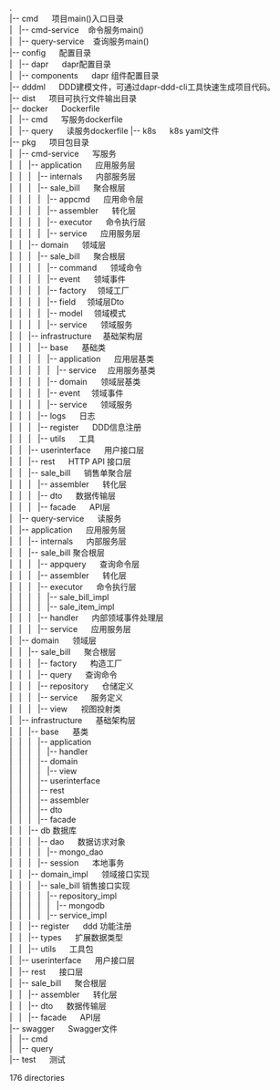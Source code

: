 .  
|-- cmd      项目main()入口目录  
|   |-- cmd-service    命令服务main()  
|   |-- query-service    查询服务main()  
|-- config      配置目录  
|   |-- dapr      dapr配置目录  
|       |-- components       dapr 组件配置目录     
|-- dddml      DDD建模文件，可通过dapr-ddd-cli工具快速生成项目代码。  
|-- dist       项目可执行文件输出目录   
|-- docker      Dockerfile  
|   |-- cmd       写服务dockerfile   
|   |-- query      读服务dockerfile
|-- k8s       k8s yaml文件   
|-- pkg       项目包目录   
|   |-- cmd-service        写服务  
|   |   |-- application       应用服务层  
|   |   |   |-- internals        内部服务层  
|   |   |       |-- sale_bill      聚合根层    
|   |   |       |   |-- appcmd      应用命令层  
|   |   |       |   |-- assembler       转化层  
|   |   |       |   |-- executor      命令执行层   
|   |   |       |   |-- service      应用服务层     
|   |   |-- domain      领域层  
|   |   |   |-- sale_bill       聚合根层  
|   |   |   |   |-- command      领域命令  
|   |   |   |   |-- event       领域事件  
|   |   |   |   |-- factory     领域工厂   
|   |   |   |   |-- field      领域层Dto  
|   |   |   |   |-- model     领域模式   
|   |   |   |   |-- service      领域服务  
|   |   |-- infrastructure      基础架构层   
|   |   |   |-- base      基础类     
|   |   |   |   |-- application       应用层基类      
|   |   |   |   |   |-- service      应用服务基类   
|   |   |   |   |-- domain         领域层基类     
|   |   |   |       |-- event     领域事件    
|   |   |   |       |-- service       领域服务    
|   |   |   |-- logs        日志  
|   |   |   |-- register       DDD信息注册  
|   |   |   |-- utils       工具  
|   |   |-- userinterface       用户接口层   
|   |       |-- rest       HTTP API 接口层   
|   |           |-- sale_bill        销售单聚合层  
|   |           |   |-- assembler         转化层    
|   |           |   |-- dto        数据传输层  
|   |           |   |-- facade        API层   
|   |-- query-service        读服务   
|       |-- application        应用服务层   
|       |   |-- internals        内部服务层   
|       |       |-- sale_bill  聚合根层   
|       |       |   |-- appquery          查询命令层   
|       |       |   |-- assembler         转化层    
|       |       |   |-- executor          命令执行层   
|       |       |   |   |-- sale_bill_impl    
|       |       |   |   |-- sale_item_impl    
|       |       |   |-- handler         内部领域事件处理层   
|       |       |   |-- service         应用服务层    
|       |-- domain         领域层    
|       |   |-- sale_bill         聚合根层   
|       |   |   |-- factory          构造工厂   
|       |   |   |-- query          查询命令   
|       |   |   |-- repository          仓储定义   
|       |   |   |-- service          服务定义   
|       |   |   |-- view         视图投射类  
|       |-- infrastructure          基础架构层   
|       |   |-- base          基类   
|       |   |   |-- application    
|       |   |   |   |-- handler    
|       |   |   |-- domain    
|       |   |   |   |-- view   
|       |   |   |-- userinterface   
|       |   |       |-- rest  
|       |   |           |-- assembler   
|       |   |           |-- dto   
|       |   |           |-- facade   
|       |   |-- db  数据库   
|       |   |   |-- dao          数据访求对象   
|       |   |   |   |-- mongo_dao     
|       |   |   |-- session         本地事务    
|       |   |-- domain_impl          领域接口实现   
|       |   |   |-- sale_bill   销售接口实现   
|       |   |   |   |-- repository_impl     
|       |   |   |   |   |-- mongodb    
|       |   |   |   |-- service_impl    
|       |   |-- register        ddd 功能注册    
|       |   |-- types        扩展数据类型    
|       |   |-- utils        工具包     
|       |-- userinterface        用户接口层   
|           |-- rest        接口层    
|               |-- sale_bill       聚合根层    
|               |   |-- assembler       转化层   
|               |   |-- dto        数据传输层    
|               |   |-- facade       API层    
|-- swagger         Swagger文件       
|   |-- cmd    
|   |-- query    
|-- test        测试   

176 directories
